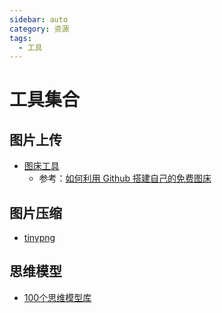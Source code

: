 ```yaml
---
sidebar: auto
category: 资源
tags:
  - 工具
---
```


# 工具集合

## 图片上传
* [图床工具](https://molunerfinn.com/PicGo/)
  - 参考：[如何利用 Github 搭建自己的免费图床](https://zhuanlan.zhihu.com/p/347342082)

## 图片压缩
* [tinypng](https://tinypng.com/)

## 思维模型
* [100个思维模型库](https://datai-pm.feishu.cn/wiki/Skd6wpmOxiYnnukVmptcshuVn4f?chunked=false&table=tblHwje8yRW9pELe&view=vewvsHqvdI)